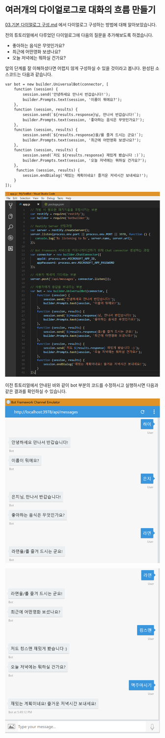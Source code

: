 # 여러개의 다이얼로그로 대화의 흐름 만들기

[03.기본 다이얼로그 구성.md](https://github.com/angie4u/BotFramework/blob/master/Tutorials/03.%EA%B8%B0%EB%B3%B8%20%EB%8B%A4%EC%9D%B4%EC%96%BC%EB%A1%9C%EA%B7%B8%20%EA%B5%AC%EC%84%B1.md) 에서 다이얼로그 구성하는 방법에 대해 알아보았습니다. 

전의 튜토리얼에서 다루었던 다이얼로그에 다음의 질문을 추가해보도록 하겠습니다. 
* 좋아하는 음식은 무엇인가요? 
* 최근에 어떤영화 보셨나요?
* 오늘 저녁에는 뭐하실 건가요? 

앞의 단계를 잘 이해하셨다면 어렵지 않게 구성하실 수 있을 것이라고 봅니다. 완성된 소스코드는 다음과 같습니다. 

```
var bot = new builder.UniversalBot(connector, [
    function (session) {
        session.send('안녕하세요 만나서 반갑습니다!');
        builder.Prompts.text(session, '이름이 뭐에요?');
    },
    function (session, results) {
        session.send(`${results.response}님, 만나서 반갑습니다!`);
        builder.Prompts.text(session, '좋아하는 음식은 무엇인가요?');
    },
    function (session, results) {
        session.send(`${results.response}을/를 즐겨 드시는 군요!`);
        builder.Prompts.text(session, '최근에 어떤영화 보셨나요?');
    },
    function (session, results) {
        session.send(`저도 ${results.response} 재밌게 봤습니다 :)`);
        builder.Prompts.text(session, '오늘 저녁에는 뭐하실 건가요?');
    },
     function (session, results) {
        session.endDialog('재밌는 계획이네요! 즐거운 저녁시간 보내세요!');        
    }
]);
```

![3-007](./images/3-007.PNG)

이전 튜토리얼에서 안내된 바와 같이 bot 부분의 코드를 수정하시고 실행하시면 다음과 같은 결과를 확인하실 수 있습니다. 

![3-005](./images/3-005.PNG)

![3-006](./images/3-006.PNG)


